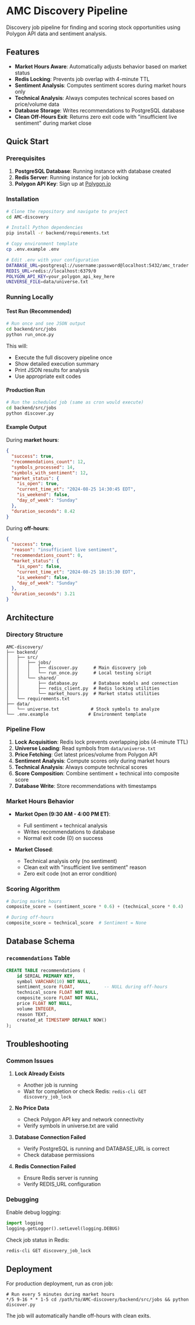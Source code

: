 # AMC Discovery Pipeline

Discovery job pipeline for finding and scoring stock opportunities using Polygon API data and sentiment analysis.

## Features

- **Market Hours Aware**: Automatically adjusts behavior based on market status
- **Redis Locking**: Prevents job overlap with 4-minute TTL
- **Sentiment Analysis**: Computes sentiment scores during market hours only
- **Technical Analysis**: Always computes technical scores based on price/volume data
- **Database Storage**: Writes recommendations to PostgreSQL database
- **Clean Off-Hours Exit**: Returns zero exit code with "insufficient live sentiment" during market close

## Quick Start

### Prerequisites

1. **PostgreSQL Database**: Running instance with database created
2. **Redis Server**: Running instance for job locking
3. **Polygon API Key**: Sign up at [Polygon.io](https://polygon.io)

### Installation

```bash
# Clone the repository and navigate to project
cd AMC-discovery

# Install Python dependencies
pip install -r backend/requirements.txt

# Copy environment template
cp .env.example .env

# Edit .env with your configuration
DATABASE_URL=postgresql://username:password@localhost:5432/amc_trader
REDIS_URL=redis://localhost:6379/0
POLYGON_API_KEY=your_polygon_api_key_here
UNIVERSE_FILE=data/universe.txt
```

### Running Locally

#### Test Run (Recommended)
```bash
# Run once and see JSON output
cd backend/src/jobs
python run_once.py
```

This will:
- Execute the full discovery pipeline once
- Show detailed execution summary
- Print JSON results for analysis
- Use appropriate exit codes

#### Production Run
```bash
# Run the scheduled job (same as cron would execute)
cd backend/src/jobs  
python discover.py
```

#### Example Output

During **market hours**:
```json
{
  "success": true,
  "recommendations_count": 12,
  "symbols_processed": 14,
  "symbols_with_sentiment": 12,
  "market_status": {
    "is_open": true,
    "current_time_et": "2024-08-25 14:30:45 EDT",
    "is_weekend": false,
    "day_of_week": "Sunday"
  },
  "duration_seconds": 8.42
}
```

During **off-hours**:
```json
{
  "success": true,
  "reason": "insufficient live sentiment", 
  "recommendations_count": 0,
  "market_status": {
    "is_open": false,
    "current_time_et": "2024-08-25 18:15:30 EDT",
    "is_weekend": false,
    "day_of_week": "Sunday"
  },
  "duration_seconds": 3.21
}
```

## Architecture

### Directory Structure
```
AMC-discovery/
├── backend/
│   ├── src/
│   │   ├── jobs/
│   │   │   ├── discover.py      # Main discovery job
│   │   │   └── run_once.py      # Local testing script
│   │   └── shared/
│   │       ├── database.py      # Database models and connection
│   │       ├── redis_client.py  # Redis locking utilities
│   │       └── market_hours.py  # Market status utilities
│   └── requirements.txt
├── data/
│   └── universe.txt            # Stock symbols to analyze
└── .env.example               # Environment template
```

### Pipeline Flow

1. **Lock Acquisition**: Redis lock prevents overlapping jobs (4-minute TTL)
2. **Universe Loading**: Read symbols from `data/universe.txt`
3. **Price Fetching**: Get latest prices/volume from Polygon API
4. **Sentiment Analysis**: Compute scores only during market hours
5. **Technical Analysis**: Always compute technical scores
6. **Score Composition**: Combine sentiment + technical into composite score
7. **Database Write**: Store recommendations with timestamps

### Market Hours Behavior

- **Market Open (9:30 AM - 4:00 PM ET)**:
  - Full sentiment + technical analysis
  - Writes recommendations to database
  - Normal exit code (0) on success

- **Market Closed**:
  - Technical analysis only (no sentiment)
  - Clean exit with "insufficient live sentiment" reason
  - Zero exit code (not an error condition)

### Scoring Algorithm

```python
# During market hours
composite_score = (sentiment_score * 0.6) + (technical_score * 0.4)

# During off-hours  
composite_score = technical_score  # Sentiment = None
```

## Database Schema

### `recommendations` Table
```sql
CREATE TABLE recommendations (
    id SERIAL PRIMARY KEY,
    symbol VARCHAR(10) NOT NULL,
    sentiment_score FLOAT,           -- NULL during off-hours
    technical_score FLOAT NOT NULL,
    composite_score FLOAT NOT NULL,
    price FLOAT NOT NULL,
    volume INTEGER,
    reason TEXT,
    created_at TIMESTAMP DEFAULT NOW()
);
```

## Troubleshooting

### Common Issues

1. **Lock Already Exists**
   - Another job is running
   - Wait for completion or check Redis: `redis-cli GET discovery_job_lock`

2. **No Price Data**
   - Check Polygon API key and network connectivity
   - Verify symbols in universe.txt are valid

3. **Database Connection Failed**
   - Verify PostgreSQL is running and DATABASE_URL is correct
   - Check database permissions

4. **Redis Connection Failed**
   - Ensure Redis server is running
   - Verify REDIS_URL configuration

### Debugging

Enable debug logging:
```python
import logging
logging.getLogger().setLevel(logging.DEBUG)
```

Check job status in Redis:
```bash
redis-cli GET discovery_job_lock
```

## Deployment

For production deployment, run as cron job:

```cron
# Run every 5 minutes during market hours
*/5 9-16 * * 1-5 cd /path/to/AMC-discovery/backend/src/jobs && python discover.py
```

The job will automatically handle off-hours with clean exits.